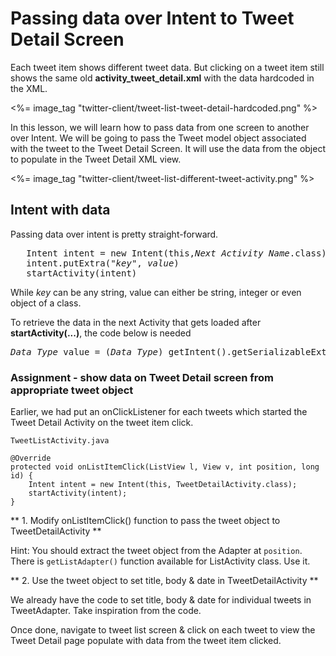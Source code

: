 # Passing data over Intent to Tweet Detail Screen

Each tweet item shows different tweet data. But clicking on a tweet item still shows the same old **activity_tweet_detail.xml** with the data hardcoded in the XML. 

<%= image_tag "twitter-client/tweet-list-tweet-detail-hardcoded.png" %>

In this lesson, we will learn how to pass data from one screen to another over Intent. We will be going to pass the Tweet model object associated with the tweet to the Tweet Detail Screen. It will use the data from the object to populate in the Tweet Detail XML view. 

<%= image_tag "twitter-client/tweet-list-different-tweet-activity.png" %>

## Intent with data

Passing data over intent is pretty straight-forward. 

<pre>
   Intent intent = new Intent(this,<i>Next Activity Name</i>.class)
   <span class="highlight">intent.putExtra("<i>key</i>", <i>value</i>)</span>
   startActivity(intent)
</pre>

While *key* can be any string, value can either be string, integer or even object of a class. 

To retrieve the data in the next Activity that gets loaded after **startActivity(...)**, the code below is needed

<pre><i>Data_Type</i> value = (<i>Data_Type</i>) getIntent().getSerializableExtra("<i>key</i>")</pre>

### Assignment - show data on Tweet Detail screen from appropriate tweet object

Earlier, we had put an onClickListener for each tweets which started the Tweet Detail Activity on the tweet item click. 

`TweetListActivity.java`

    @Override
	protected void onListItemClick(ListView l, View v, int position, long id) {
		Intent intent = new Intent(this, TweetDetailActivity.class);
	    startActivity(intent);
	}

** 1. Modify onListItemClick() function to pass the tweet object to TweetDetailActivity **

Hint: You should extract the tweet object from the Adapter at `position`. There is `getListAdapter()` function available for ListActivity class. Use it. 

** 2. Use the tweet object to set title, body & date in TweetDetailActivity **

We already have the code to set title, body & date for individual tweets in TweetAdapter. Take inspiration from the code.

Once done, navigate to tweet list screen & click on each tweet to view the Tweet Detail page populate with data from the tweet item clicked. 
